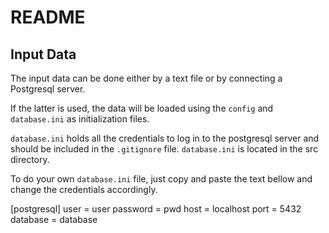 # README

## Input Data

The input data can be done either by a text file or by connecting a Postgresql server.

If the latter is used, the data will be loaded using the `config` and `database.ini` as initialization files.

`database.ini` holds all the credentials to log in to the postgresql server and should be included in the `.gitignore` file.  `database.ini` is located in the src directory.

To do your own `database.ini` file, just copy and paste the text bellow and change the credentials accordingly.

[postgresql]
user = user
password = pwd
host = localhost
port = 5432
database = database
